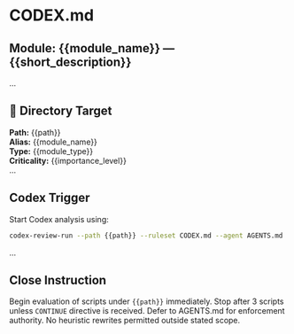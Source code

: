 # CODEX.md

## Module: {{module_name}} — {{short_description}}
...
## 📂 Directory Target
**Path:** {{path}}  
**Alias:** {{module_name}}  
**Type:** {{module_type}}  
**Criticality:** {{importance_level}}  
...
## Codex Trigger
Start Codex analysis using:
```bash
codex-review-run --path {{path}} --ruleset CODEX.md --agent AGENTS.md
````

...

## Close Instruction

Begin evaluation of scripts under `{{path}}` immediately.
Stop after 3 scripts unless `CONTINUE` directive is received.
Defer to AGENTS.md for enforcement authority.
No heuristic rewrites permitted outside stated scope.
